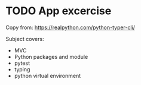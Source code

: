 # TODO App excercise

Copy from: https://realpython.com/python-typer-cli/  

Subject covers:
- MVC 
- Python packages and module
- pytest
- typing
- python virtual environment
